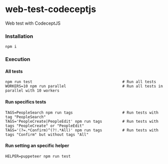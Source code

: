 # web-test-codeceptjs

Web test with CodeceptJS

### Installation

```
npm i
```
### Execution

#### All tests

```
npm run test                                        # Run all tests
WORKERS=10 npm run parallel                         # Run all tests in parallel with 10 workers
```

#### Run specifics tests

```
TAGS=PeopleSearch npm run tags                      # Run tests with tag "PeopleSearch"
TAGS='PeopleCreate|PeopleEdit' npm run tags         # Run tests with tags "PeopleCreate" or "PeopleEdit"
TAGS='(?=.*Confirm)^(?!.*All)' npm run tags         # Run tests with tags "Confirm" but without tags "All"
```

#### Run setting an specific helper

```
HELPER=puppeteer npm run test
```